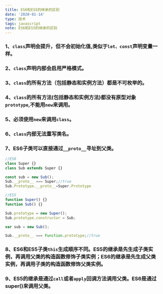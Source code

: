 ```yaml
---
title: ES6和ES5的继承的区别
date: '2020-01-14'
type: 技术
tags: javascript
note: ES6和ES5的继承的区别
---
```

### 1、`class`声明会提升，但不会初始化值,类似于`let、const`声明变量一样。
### 2、`class`声明内部会启用严格模式。
### 3、`class`的所有方法（包括静态和实例方法）都是不可枚举的。
### 4、`class`的所有方法(包括静态和实例方法)都没有原型对象`prototype`,不能用`new`来调用。
### 5、必须使用`new`来调用`class`。
### 6、`class`内部无法重写类名。
### 7、ES6子类可以直接通过`__proto__`寻址到父类。
```js
//ES6
class Super {}
class Sub extends Super {}

const sub = new Sub();
Sub.__proto__ === Super;//true
Sub.Prototype.__proto__=Super.Prototype

//ES5
function Super() {}
function Sub() {}

Sub.prototype = new Super();
Sub.prototype.constructor = Sub;

var sub = new Sub();

Sub.__proto__ === Function.prototype;//true
```
### 8、ES6和ES5子类`this`生成顺序不同。ES5的继承是先生成子类实例，再调用父类的构造函数修饰子类实例；ES6的继承是先生成父类实例，再调用子类的构造函数修饰父类实例。
### 9、ES5的继承是通过`call`或者`apply`回调方法调用父类。ES6是通过super()来调用父类。
